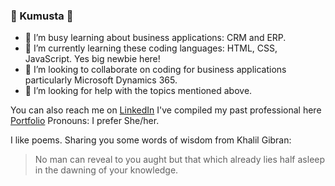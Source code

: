### :palm_tree: Kumusta :palm_tree:
- 🔭 I’m busy learning about business applications: CRM and ERP.
- 🌱 I’m currently learning these coding languages: HTML, CSS, JavaScript. Yes big newbie here!  
- 👯 I’m looking to collaborate on coding for business applications particularly Microsoft Dynamics 365.
- 🤔 I’m looking for help with the topics mentioned above. 

You can also reach me on [LinkedIn](https://www.linkedin.com/in/catherinerosedurand/)
I've compiled my past professional here [Portfolio](https://catherinerosedurand.wixsite.com/portfolio)
Pronouns: I prefer She/her. 

I like poems. Sharing you some words of wisdom from Khalil Gibran: 
>No man can reveal to you aught but that which already 
>lies half asleep in the dawning of your knowledge. 
<!--
**rosedrnd/rosedrnd** is a ✨ _special_ ✨ repository because its `README.md` (this file) appears on your GitHub profile.

Here are some ideas to get you started:


-->
